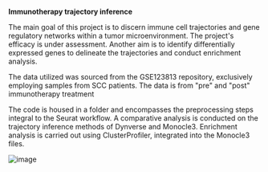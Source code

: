 **Immunotherapy trajectory inference**

The main goal of this project is to discern immune cell trajectories and gene regulatory networks within a tumor microenvironment. The project's efficacy is under assessment. Another aim is to identify differentially expressed genes to delineate the trajectories and conduct enrichment analysis.

The data utilized was sourced from the GSE123813 repository, exclusively employing samples from SCC patients. The data is from "pre" and "post" immunotherapy treatment

The code is housed in a folder and encompasses the preprocessing steps integral to the Seurat workflow. A comparative analysis is conducted on the trajectory inference methods of Dynverse and Monocle3. Enrichment analysis is carried out using ClusterProfiler, integrated into the Monocle3 files.

![image](https://github.com/user-attachments/assets/f7cf5462-edfe-4052-b075-171cc6faeee6)
